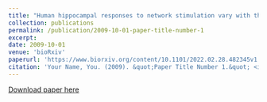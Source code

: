 ```yaml
---
title: "Human hippocampal responses to network stimulation vary with theta phase"
collection: publications
permalink: /publication/2009-10-01-paper-title-number-1
excerpt:
date: 2009-10-01
venue: 'bioRxiv'
paperurl: 'https://www.biorxiv.org/content/10.1101/2022.02.28.482345v1'
citation: 'Your Name, You. (2009). &quot;Paper Title Number 1.&quot; <i>Journal 1</i>. 1(1).'
---
```


[Download paper here](http://smlurie.github.io/files/lurieetal_hippocampal_responses_theta.pdf)